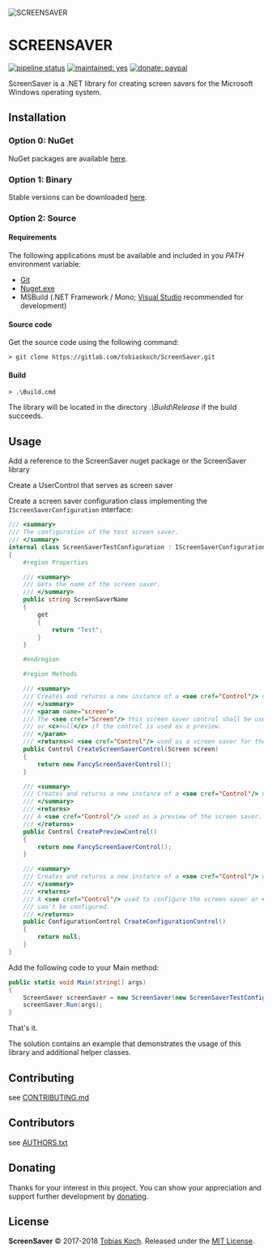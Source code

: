 ![SCREENSAVER](https://gitlab.com/tobiaskoch/ScreenSaver/raw/master/Media/ScreenSaver-256.png)

# SCREENSAVER

[![pipeline status](https://gitlab.com/tobiaskoch/ScreenSaver/badges/master/pipeline.svg)](https://gitlab.com/tobiaskoch/ScreenSaver/commits/master)
[![maintained: yes](https://tobiaskoch.gitlab.io/badges/maintained-yes.svg)](https://gitlab.com/tobiaskoch/ScreenSaver/commits/master)
[![donate: paypal](https://tobiaskoch.gitlab.io/badges/donate-paypal.svg)](https://www.tk-software.de/donate)

ScreenSaver is a .NET library for creating screen savers for the Microsoft Windows operating system.

## Installation

### Option 0: NuGet
NuGet packages are available [here](https://www.nuget.org/packages/ScreenSaver/).

### Option 1: Binary
Stable versions can be downloaded [here](https://gitlab.com/tobiaskoch/ScreenSaver/pipelines?scope=tags).

### Option 2: Source
#### Requirements
The following applications must be available and included in you *PATH* environment variable:

* [Git](https://git-scm.com/)
* [Nuget.exe](https://www.nuget.org/)
* MSBuild (.NET Framework / Mono; [Visual Studio](https://www.visualstudio.com) recommended for development)

#### Source code
Get the source code using the following command:

    > git clone https://gitlab.com/tobiaskoch/ScreenSaver.git

#### Build
    > .\Build.cmd

The library will be located in the directory *.\Build\Release* if the build succeeds.

## Usage

Add a reference to the ScreenSaver nuget package or the ScreenSaver library

Create a UserControl that serves as screen saver

Create a screen saver configuration class implementing the `IScreenSaverConfiguration` interface:

```csharp
/// <summary>
/// The configuration of the test screen saver.
/// </summary>
internal class ScreenSaverTestConfiguration : IScreenSaverConfiguration
{
    #region Properties

    /// <summary>
    /// Gets the name of the screen saver.
    /// </summary>
    public string ScreenSaverName
    {
        get
        {
            return "Test";
        }
    }

    #endregion

    #region Methods

    /// <summary>
    /// Creates and returns a new instance of a <see cref="Control"/> used as a screen saver for the given screen.
    /// </summary>
    /// <param name="screen">
    /// The <see cref="Screen"/> this screen saver control shall be used for
    /// or <c>null</c> if the control is used as a preview.
    /// </param>
    /// <returns>A <see cref="Control"/> used as a screen saver for the given screen.</returns>
    public Control CreateScreenSaverControl(Screen screen)
    {
        return new FancyScreenSaverControl();
    }

    /// <summary>
    /// Creates and returns a new instance of a <see cref="Control"/> used as a preview of the screen saver.
    /// </summary>
    /// <returns>
    /// A <see cref="Control"/> used as a preview of the screen saver.
    /// </returns>
    public Control CreatePreviewControl()
    {
        return new FancyScreenSaverControl();
    }

    /// <summary>
    /// Creates and returns a new instance of a <see cref="Control"/> used to configure the screen saver.
    /// </summary>
    /// <returns>
    /// A <see cref="Control"/> used to configure the screen saver or <c>null</c> if the screen saver
    /// can't be configured.
    /// </returns>
    public ConfigurationControl CreateConfigurationControl()
    {
        return null;
    }
}
```

Add the following code to your Main method:

```csharp
public static void Main(string[] args)
{
    ScreenSaver screenSaver = new ScreenSaver(new ScreenSaverTestConfiguration());
    screenSaver.Run(args);
}
```

That's it.

The solution contains an example that demonstrates the usage of this library and additional helper classes.

## Contributing
see [CONTRIBUTING.md](https://gitlab.com/tobiaskoch/ScreenSaver/blob/master/CONTRIBUTING.md)

## Contributors
see [AUTHORS.txt](https://gitlab.com/tobiaskoch/ScreenSaver/blob/master/AUTHORS.txt)

## Donating
Thanks for your interest in this project. You can show your appreciation and support further development by [donating](https://www.tk-software.de/donate).

## License
**ScreenSaver** © 2017-2018  [Tobias Koch](https://www.tk-software.de). Released under the [MIT License](https://gitlab.com/tobiaskoch/ScreenSaver/blob/master/LICENSE.md).